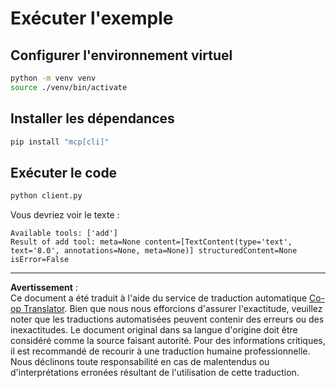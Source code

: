 <!--
CO_OP_TRANSLATOR_METADATA:
{
  "original_hash": "c3c28b090a54f59374677200e23a809e",
  "translation_date": "2025-10-06T16:03:04+00:00",
  "source_file": "03-GettingStarted/10-advanced/code/python/README.md",
  "language_code": "fr"
}
-->
# Exécuter l'exemple

## Configurer l'environnement virtuel

```sh
python -m venv venv
source ./venv/bin/activate
```

## Installer les dépendances

```sh
pip install "mcp[cli]"
```

## Exécuter le code

```sh
python client.py
```

Vous devriez voir le texte :

```text
Available tools: ['add']
Result of add tool: meta=None content=[TextContent(type='text', text='8.0', annotations=None, meta=None)] structuredContent=None isError=False
```

---

**Avertissement** :  
Ce document a été traduit à l'aide du service de traduction automatique [Co-op Translator](https://github.com/Azure/co-op-translator). Bien que nous nous efforcions d'assurer l'exactitude, veuillez noter que les traductions automatisées peuvent contenir des erreurs ou des inexactitudes. Le document original dans sa langue d'origine doit être considéré comme la source faisant autorité. Pour des informations critiques, il est recommandé de recourir à une traduction humaine professionnelle. Nous déclinons toute responsabilité en cas de malentendus ou d'interprétations erronées résultant de l'utilisation de cette traduction.